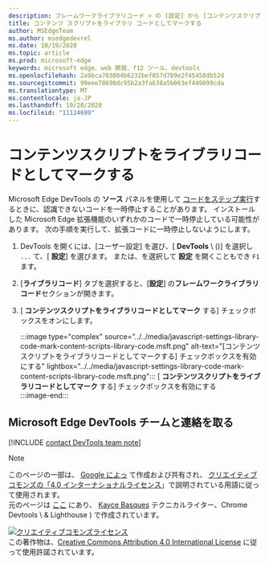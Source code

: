 ```yaml
---
description: フレームワークライブラリコード > の [設定] から [コンテンツスクリプトをライブラリコードとしてマーク] を有効にします。
title: コンテンツ スクリプトをライブラリ コードとしてマークする
author: MSEdgeTeam
ms.author: msedgedevrel
ms.date: 10/19/2020
ms.topic: article
ms.prod: microsoft-edge
keywords: microsoft edge、web 開発、f12 ツール、devtools
ms.openlocfilehash: 2a9bca703004b6232bef857d7b9e2f45458db52d
ms.sourcegitcommit: 99eee78698dc95b2a3fa638a5b063ef449899cda
ms.translationtype: MT
ms.contentlocale: ja-JP
ms.lasthandoff: 10/20/2020
ms.locfileid: "11124699"
---
```

<!-- Copyright Kayce Basques 

   Licensed under the Apache License, Version 2.0 (the "License");
   you may not use this file except in compliance with the License.
   You may obtain a copy of the License at

       https://www.apache.org/licenses/LICENSE-2.0

   Unless required by applicable law or agreed to in writing, software
   distributed under the License is distributed on an "AS IS" BASIS,
   WITHOUT WARRANTIES OR CONDITIONS OF ANY KIND, either express or implied.
   See the License for the specific language governing permissions and
   limitations under the License.  -->

# コンテンツスクリプトをライブラリコードとしてマークする  

Microsoft Edge DevTools の **ソース** パネルを使用して [コードをステップ実行][DevToolsJavascriptStepThroughCode]するときに、認識できないコードを一時停止することがあります。  インストールした Microsoft Edge 拡張機能のいずれかのコードで一時停止している可能性があります。  次の手順を実行して、拡張コードに一時停止しないようにします。  

1.  DevTools を開くには、[ユーザー設定] を選び、[ **DevTools** \ (\)] を選択し `...` て、[ **設定**] を選びます。  または、を選択して **設定** を開くこともでき `F1` ます。  

1.  [**ライブラリコード**] タブを選択すると、[**設定**] の**フレームワークライブラリコード**セクションが開きます。  
1.  [ **コンテンツスクリプトをライブラリコードとしてマーク** する] チェックボックスをオンにします。  
    
    :::image type="complex" source="../../media/javascript-settings-library-code-mark-content-scripts-library-code.msft.png" alt-text="[コンテンツスクリプトをライブラリコードとしてマークする] チェックボックスを有効にする" lightbox="../../media/javascript-settings-library-code-mark-content-scripts-library-code.msft.png":::
       [ **コンテンツスクリプトをライブラリコードとしてマーク** する] チェックボックスを有効にする  
    :::image-end:::  
    
## Microsoft Edge DevTools チームと連絡を取る  

[!INCLUDE [contact DevTools team note](../../includes/contact-devtools-team-note.md)]  

<!-- links -->  

[DevToolsJavascriptStepThroughCode]: ../index.md#step-4-step-through-the-code "手順 4: 「Microsoft Edge DevTools で JavaScript のデバッグを開始する」をご覧ください。Microsoft ドキュメント"  

> [!NOTE]
> このページの一部は、 [Google によっ][GoogleSitePolicies] て作成および共有され、 [クリエイティブコモンズの「4.0 インターナショナルライセンス][CCA4IL]」で説明されている用語に従って使用されます。  
> 元のページは [ここ](https://developers.google.com/web/tools/chrome-devtools/javascript/guides/blackbox-chrome-extension-scripts) にあり、 [Kayce Basques][KayceBasques] テクニカルライター、Chrome Devtools \ & Lighthouse \) で作成されています。  

[![クリエイティブコモンズライセンス][CCby4Image]][CCA4IL]  
この著作物は、[Creative Commons Attribution 4.0 International License][CCA4IL] に従って使用許諾されています。  

[CCA4IL]: https://creativecommons.org/licenses/by/4.0  
[CCby4Image]: https://i.creativecommons.org/l/by/4.0/88x31.png  
[GoogleSitePolicies]: https://developers.google.com/terms/site-policies  
[KayceBasques]: https://developers.google.com/web/resources/contributors/kaycebasques  

